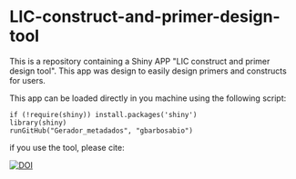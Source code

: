 # LIC-construct-and-primer-design-tool
This is a repository containing a Shiny APP "LIC construct and primer design tool". This app was design to easily design primers and constructs for users. 


This app can be loaded directly in you machine using the following script:

  ```
if (!require(shiny)) install.packages('shiny')
library(shiny)
runGitHub("Gerador_metadados", "gbarbosabio")
```

if you use the tool, please cite:



<a href="https://doi.org/10.5281/zenodo.8272379"><img src="https://zenodo.org/badge/DOI/10.5281/zenodo.8272379.svg" alt="DOI"></a>
